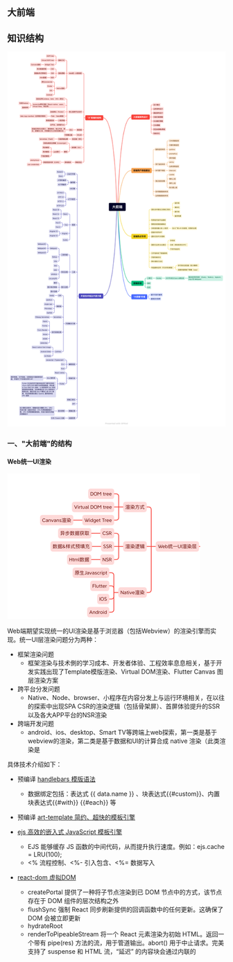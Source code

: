 
##  大前端

## 知识结构

<img src="./mind-map/大前端.png" sizes="(max-width: 320px) 280px,(max-width: 480px) 440px, 800px" >

### 一、"大前端"的结构

#### Web统一UI渲染

<img src="./imgs/web_ui.png" sizes="(max-width: 320px) 280px,(max-width: 480px) 440px, 800px" >

Web端期望实现统一的UI渲染是基于浏览器（包括Webview）的渲染引擎而实现。统一UI层渲染问题分为两种：

- 框架渲染问题
  - 框架渲染与技术側的学习成本、开发者体验、工程效率息息相关，基于开发实践出现了Template模版渲染、Virtual DOM渲染、Flutter Canvas 图层渲染方案
- 跨平台分发问题
  - Native、Node、browser、小程序在内容分发上与运行环境相关，在以往的探索中出现SPA CSR的渲染逻辑（包括骨架屏）、首屏体验提升的SSR以及各大APP平台的NSR渲染
- 跨端开发问题
  - android、ios、desktop、Smart TV等跨端上web探索，第一类是基于webview的渲染，第二类是基于数据和UI的计算合成 native 渲染（此类渲染是

具体技术介绍如下：
  - 预编译 [handlebars 模版语法](https://github.com/handlebars-lang/handlebars.js)
    - 数据绑定包括：表达式 {{ data.name }} 、块表达式{{#custom}}、内置块表达式{{#with}} {{#each}} 等
    
  - 预编译 [art-template 简约、超快的模板引擎](https://github.com/aui/art-template!)

  - [ejs 高效的嵌入式 JavaScript 模板引擎](https://github.com/mde/ejs!)
    - EJS 能够缓存 JS 函数的中间代码，从而提升执行速度。例如：ejs.cache = LRU(100);
    - <% 流程控制、<%- 引入包含、<%= 数据写入
    
  - [react-dom 虚拟DOM](https://github.com/facebook/react/tree/main/packages/react-dom!)
    - createPortal 提供了一种将子节点渲染到已 DOM 节点中的方式，该节点存在于 DOM 组件的层次结构之外
    - flushSync 强制 React 同步刷新提供的回调函数中的任何更新。这确保了 DOM 会被立即更新
    - hydrateRoot
    - renderToPipeableStream 将一个 React 元素渲染为初始 HTML。返回一个带有 pipe(res) 方法的流，用于管道输出。abort() 用于中止请求。完美支持了 suspense 和 HTML 流，“延迟” 的内容块会通过内联的 <script> 标签嵌入
    - renderToReadableStream 将一个 React 元素通过流的形式注入初始的 HTML 中
    - （静态页面生成器）renderToStaticNodeStream 此方法与 renderToNodeStream 相似，但此方法不会在 React 内部创建的额外 DOM 属性，例如 data-reactroot
    - renderToString 将一个 React 元素渲染成其初始的 HTML。React 将返回一个 HTML 字符串
    - （静态页面生成器）renderToStaticMarkup 与 renderToString 相似，只是该方法不会创建 React 内部使用的额外 DOM 属性，如 data-reactroot
```javascript
// 客户端
import { createRoot } from 'react-dom/client';

function App() {
    return <div>Hello World</div>;
}

const root = createRoot(document.getElementById('root'));
root.render(<App />);

// 服务端
import { renderToPipeableStream } from 'react-dom/server';

function App() {
    return <div>Hello World</div>;
}

function handleRequest(res) {
    // ... in your server handler ...
    const stream = renderToPipeableStream(<App />, {
        onShellReady() {
            res.statusCode = 200;
            res.setHeader('Content-type', 'text/html');
            stream.pipe(res);
        },
        // ...
    });
}
```
  - [snabbdom virtual DOM库](https://github.com/snabbdom/snabbdom!)
    - 介绍：snabbdom以函数的形式来表达程序视图，但现有的解决方式基本都过于臃肿、性能不佳、功能缺乏、API 偏向于 OOP 或者缺少一些我所需要的功能
    - vue vdom 基于snabdom实现
    
  - [jsdom](https://github.com/jsdom/jsdom!)
    - 介绍：由 javascript 实现的一系列 web标准，特别是 WHATWG 组织制定的DOM和 HTML 标准，用于在 nodejs 中使用。该项目的目标是模拟足够的Web浏览器子集，以便用于测试和挖掘真实世界的Web应用

优秀文档：
- [Virtual DOM 的设计与实现](https://nosaid.com/article/virtual-dom!)
  - VNode 的设计
    - key 是 VNode 在同一父节点下的唯一标识
    - type 表示 tagName，表示节点的 tag 类型
    - data 是 IVNodeData 类型，包含了 节点属性、节点状态、事件 等信息
    - children 表示子节点数组，对应了真实 dom 中的 childNodes
    - text 表示 textContent
    - elm 对应了真实 dom 元素
    - isVNode 和 isSameVNode 是 VNode 相关的静态方法
  - VNode生成函数
  - diff 3种情况：
    - 对于相同的部分，保持不变。
    - 不一样，但是可复用。
      - 都是文本节点，内容更新
      - isSameVNode，tagName 和 key 都相同的时候，元素复用
      - 都是容器节点，递归比对children
        - 循环目标 children，能复用的节点，移动到当前位置，
        - 没找到能复用的节点，就自己生成一个
        - 多余删除
        - 非尾部插入，非尾部删除处理？？？？？？？？
    - 不一样，不能复用。
      - 新节点是容器节点，旧的是文本节点。删除文本，添加新节点
      - 新节点是文本节点，旧的是容器节点。删除容器节点，添加文本节点。
- [jsdom 中文介绍](https://github.com/jsdom/jsdom/wiki/jsdom-%E4%B8%AD%E6%96%87%E6%96%87%E6%A1%A3!)

#### 大前端核心是跨平台

打破平台的桎梏，是前端开发人的执念。整体发展阶段如下：

- Hybrid APP（类原生体验）
  - Cordova、Ionic
- Javascript Native APP （原生体验）
  - React-native、Weex
- Flutter Native APP （原生体验）
  - Flutter
- Progressive Web APP （类原生体验）
  - PWA无需下载、快速启动、顺滑体验，提供可靠的、快速的、沉浸式的应用。
- 小程序 APP（类原生体验）
    - weixin 、 douyin、alipay、baidu等
    - 跨渠道的框架Taro、uni-app、mpvue、remax

具体技术如下：

- Hybrid APP分为 多View混合型、单View混合型 Web主体型
  - 多View混合型即native view和web view独立展示，交替出现。
  - 在同一个view内，native view和web view为层叠关系，同时出现。开发成本较高，难度较大，但是体验较好
  - 应用主体是web view，穿插native功能，主要以网页语言编写
- WebView进行配置和管理
  - 添加访问网络权限
  - 生成一个WebView组件（1. 直接在在Activity中生成. 2.在Activity的layout文件里添加webview控件）
  - setJavaScriptEnabled、setPluginsEnabled、setUseWideViewPort、setLoadWithOverviewMode、setSupportZoom等
- webview加载
  - 超文本连接 https://www.xxx.com/page.html
  - apk包中的html页面 file:///android_asset/test.html
  - 手机本地的html页面 content://com.android.htmlfileprovider/sdcard/test.html
  - 加载 HTML 片段 WebView.loadData(String data, String mimeType, String encoding)
- webview API
  - 网页导航canGoBack、goBack、canGoForward、goForward
  - 状态切换 onResume、onPause（暂停所有动作：DOM的解析、plugin的执行、JavaScript执行）、removeView、destroy
  - 缓存数据 clearCache、clearHistory、clearFormData



#### 二、微前端









